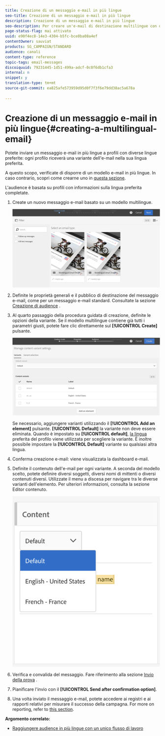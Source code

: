 ```yaml
---
title: Creazione di un messaggio e-mail in più lingue
seo-title: Creazione di un messaggio e-mail in più lingue
description: Creazione di un messaggio e-mail in più lingue
seo-description: Per creare un'e-mail di destinazione multilingue con diverse lingue preferite, effettuate le seguenti operazioni.
page-status-flag: mai attivato
uuid: e90f4ec8-14e3-4304-b5fc-bce0ba08a4ef
contentOwner: sauviat
products: SG_CAMPAIGN/STANDARD
audience: canali
content-type: reference
topic-tags: email-messages
discoiquuid: 79231445-1d51-499a-adcf-0c0f6db1cfa3
internal: n
snippet: y
translation-type: tm+mt
source-git-commit: ea825afe573959d95d0f7f3f6e79dd38ac5a678a

---
```



# Creazione di un messaggio e-mail in più lingue{#creating-a-multilingual-email}

Potete inviare un messaggio e-mail in più lingue a profili con diverse lingue preferite: ogni profilo riceverà una variante dell'e-mail nella sua lingua preferita.

A questo scopo, verificate di disporre di un modello e-mail in più lingue. In caso contrario, scopri come crearne uno in [questa sezione](../../start/using/creating-a-multilingual-template.md).

L'audience è basata su profili con informazioni sulla lingua preferita completate.

1. Create un nuovo messaggio e-mail basato su un modello [](../../start/using/creating-a-multilingual-template.md)multilingue.

   ![](assets/multi_create1.png)

1. Definite le proprietà generali e il pubblico di destinazione del messaggio e-mail, come per un messaggio e-mail standard. Consultate la sezione [Creazione di audience](../../audiences/using/creating-audiences.md) .
1. Al quarto passaggio della procedura guidata di creazione, definite le opzioni della variante. Se il modello [](../../start/using/creating-a-multilingual-template.md) multilingue contiene già tutti i parametri giusti, potete fare clic direttamente sul **[!UICONTROL Create]** pulsante.

   ![](assets/multi_create4.png)

   Se necessario, aggiungere varianti utilizzando il **[!UICONTROL Add an element]** pulsante. **[!UICONTROL Default]** la variante non deve essere eliminata. Quando è impostato su **[!UICONTROL default]**, [la lingua](../../audiences/using/creating-profiles.md) preferita del profilo viene utilizzata per scegliere la variante. È inoltre possibile impostare la **[!UICONTROL Default]** variante su qualsiasi altra lingua.

1. Conferma creazione e-mail: viene visualizzata la dashboard e-mail.
1. Definite il contenuto dell'e-mail per ogni variante. A seconda del modello scelto, potete definire diversi soggetti, diversi nomi di mittenti o diversi contenuti diversi. Utilizzate il menu a discesa per navigare tra le diverse varianti dell'elemento. Per ulteriori informazioni, consulta la sezione Editor [](../../designing/using/overview.md) contenuto.

   ![](assets/multi_selectcontent.png)

1. Verifica e convalida del messaggio. Fare riferimento alla sezione [Invio della prova](../../sending/using/managing-test-profiles-and-sending-proofs.md#sending-proofs) .
1. Pianificare l'invio con il **[!UICONTROL Send after confirmation option]**.
1. Una volta inviato il messaggio e-mail, potete accedere ai registri e ai rapporti relativi per misurare il successo della campagna. For more on reporting, refer to [this section](../../reporting/using/about-dynamic-reports.md).

**Argomento correlato:**

* [Raggiungere audience in più lingue con un unico flusso di lavoro](https://helpx.adobe.com/campaign/kb/simplify-campaign-management.html#Engageyourcustomersateverystep)

